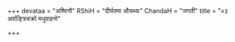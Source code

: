 +++
devataa = "अश्विनौ"
RShiH = "दीर्घतमा औचथ्यः"
ChandaH = "जगती"
title = "०३ अर्वाङ्त्रिचक्रो मधुवाहनो"

+++

